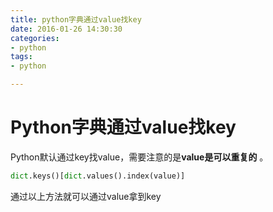 ```yaml
---
title: python字典通过value找key
date: 2016-01-26 14:30:30
categories:
- python
tags:
- python

---
```


# Python字典通过value找key
Python默认通过key找value，需要注意的是**value是可以重复的** 。  
```python 
dict.keys()[dict.values().index(value)]
```
通过以上方法就可以通过value拿到key
